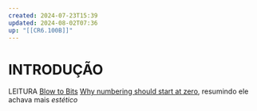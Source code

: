 ```yaml
---
created: 2024-07-23T15:39
updated: 2024-08-02T07:36
up: "[[CR6.100B]]"
---
```

# INTRODUÇÃO
LEITURA
[Blow to Bits](https://www.computacaoraiz.com.br/cr6100b/assets/bitsbook/blown_to_bits_2e_pt-BR.pdf)
[Why numbering should start at zero](https://www.cs.utexas.edu/~EWD/ewd08xx/EWD831.PDF), resumindo ele achava mais *estético*
